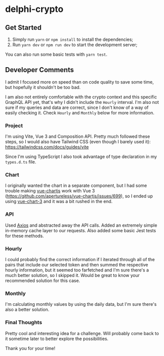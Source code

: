 # delphi-crypto

## Get Started

1. Simply run `yarn` or `npm install` to install the dependencies;
2. Run `yarn dev` or `npm run dev` to start the development server;

You can also run some basic tests with `yarn test`.

## Developer Comments

I admit I focused more on speed than on code quality to save some time, but hopefully it shouldn't be too bad.

I am also not entirely comfortable with the crypto context and this specific GraphQL API yet, that's why I didn't include the `Hourly` interval. I'm also not sure if my queries and data are correct, since I don't know of a way of easily checking it. Check `Hourly` and `Monthly` below for more information.

### Project

I'm using Vite, Vue 3 and Composition API. Pretty much followed these steps, so I would also have Tailwind CSS (even though I barely used it): https://tailwindcss.com/docs/guides/vite

Since I'm using TypeScript I also took advantage of type declaration in my `types.d.ts` file.

### Chart

I originally wanted the chart in a separate component, but I had some trouble making [vue-chartjs](https://vue-chartjs.org/) work with Vue 3 (https://github.com/apertureless/vue-chartjs/issues/699), so I ended up using [vue-chart-3](https://github.com/victorgarciaesgi/vue-chart-3) and it was a bit rushed in the end.

### API

Used [Axios](https://github.com/axios/axios) and abstracted away the API calls.
Added an extremely simple in-memory cache layer to our requests. Also added some basic Jest tests for these methods.

### Hourly

I could probably find the correct information if I iterated through all of the pairs that include our selected token and then summed the respective hourly information, but it seemed too farfetched and I'm sure there's a much better solution, so I skipped it. Would be great to know your recommended solution for this case.

### Monthly

I'm calculating monthly values by using the daily data, but I'm sure there's also a better solution.

### Final Thoughts

Pretty cool and interesting idea for a challenge. Will probably come back to it sometime later to better explore the possibilities.

Thank you for your time!
